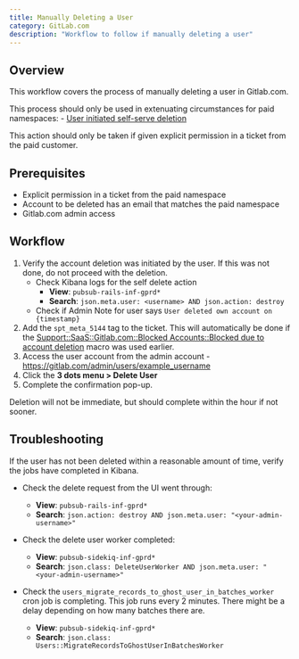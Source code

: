 ```yaml
---
title: Manually Deleting a User
category: GitLab.com
description: "Workflow to follow if manually deleting a user"
---
```


## Overview

This workflow covers the process of manually deleting a user in Gitlab.com.

This process should only be used in extenuating circumstances for paid namespaces:
    - [User initiated self-serve deletion](/handbook/support/workflows/reinstating-blocked-accounts/#user-initiated-self-serve-deletion)

This action should only be taken if given explicit permission in a ticket from the paid customer.

## Prerequisites

- Explicit permission in a ticket from the paid namespace
- Account to be deleted has an email that matches the paid namespace
- Gitlab.com admin access

## Workflow

1. Verify the account deletion was initiated by the user. If this was not done, do not proceed with the deletion.
    - Check Kibana logs for the self delete action
      - **View**: `pubsub-rails-inf-gprd*`
      - **Search**: `json.meta.user: <username> AND json.action: destroy`
    - Check if Admin Note for user says `User deleted own account on {timestamp}`
1. Add the `spt_meta_5144` tag to the ticket. This will automatically be done if the [Support::SaaS::Gitlab.com::Blocked Accounts::Blocked due to account deletion](https://gitlab.com/gitlab-com/support/zendesk-global/macros/-/blob/master/active/Support/SaaS/GitLab.com/Blocked%20Accounts/Blocked%20due%20to%20account%20deletion.md?ref_type=heads) macro was used earlier.
1. Access the user account from the admin account - https://gitlab.com/admin/users/example_username
1. Click the **3 dots menu <i class="fa-solid fa-ellipsis-vertical"></i> > Delete User**
1. Complete the confirmation pop-up.

Deletion will not be immediate, but should complete within the hour if not sooner.

## Troubleshooting

If the user has not been deleted within a reasonable amount of time, verify the jobs have completed in Kibana.

- Check the delete request from the UI went through:
  - **View**: `pubsub-rails-inf-gprd*`
  - **Search**: `json.action: destroy AND json.meta.user: "<your-admin-username>"`

- Check the delete user worker completed:
  - **View**: `pubsub-sidekiq-inf-gprd*`
  - **Search**: `json.class: DeleteUserWorker AND json.meta.user: "<your-admin-username>"`

- Check the `users_migrate_records_to_ghost_user_in_batches_worker` cron job is completing. This job runs every 2 minutes. There might be a delay depending on how many batches there are.
  - **View**: `pubsub-sidekiq-inf-gprd*`
  - **Search**: `json.class: Users::MigrateRecordsToGhostUserInBatchesWorker`
